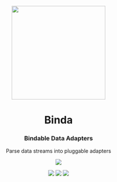 <p align="center"> <img src="https://raw.githubusercontent.com/fluidtrends/binda/master/logo.png" width="256px"> 

<h1 align="center"> Binda </h1>
<h3 align="center"> Bindable Data Adapters </h3>
<p align="center"> Parse data streams into pluggable adapters </p>
<p align="center"> <img src="https://img.shields.io/github/package-json/v/idancali/binda?color=green"/></p>

</p>

<p align="center">
<a href="https://circleci.com/gh/fluidtrends/workflows/binda"><img src="https://circleci.com/gh/fluidtrends/rara.svg?style=svg"/></a>
<a href="https://codeclimate.com/github/fluidtrends/binda/maintainability"><img src="https://api.codeclimate.com/v1/badges/fb6b55909e865447d56c/maintainability" /></a>
<a href="https://codeclimate.com/github/fluidtrends/binda/test_coverage"><img src="https://api.codeclimate.com/v1/badges/fb6b55909e865447d56c/test_coverage" /></a>
</p>